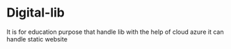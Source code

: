 # Digital-lib
It is for education purpose that handle lib with the help of cloud azure it can handle static website
